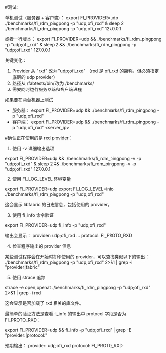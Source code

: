 #测试:

  单机测试（服务器 + 客户端）：
  export FI_PROVIDER=udp
  ./benchmarks/fi_rdm_pingpong -p "udp;ofi_rxd" &
  sleep 2
  ./benchmarks/fi_rdm_pingpong -p "udp;ofi_rxd" 127.0.0.1

  或者一行版本：
  export FI_PROVIDER=udp && ./benchmarks/fi_rdm_pingpong -p "udp;ofi_rxd" & sleep 2 &&
  ./benchmarks/fi_rdm_pingpong -p "udp;ofi_rxd" 127.0.0.1

  关键变化：
  1. Provider 从 "rxd" 改为 "udp;ofi_rxd" （rxd 是 ofi_rxd 的简称，但必须指定底层的 udp provider）
  2. 路径从 /fabtests/bin/ 改为 /benchmarks/
  3. 需要同时运行服务器端和客户端进程

  如果要在两台机器上测试：
  - 服务器： export FI_PROVIDER=udp && ./benchmarks/fi_rdm_pingpong -p "udp;ofi_rxd"
  - 客户端： export FI_PROVIDER=udp && ./benchmarks/fi_rdm_pingpong -p "udp;ofi_rxd" <server_ip>


#确认正在使用的是 rxd provider：

  1. 使用 -v 详细输出选项

  export FI_PROVIDER=udp && ./benchmarks/fi_rdm_pingpong -v -p "udp;ofi_rxd" & sleep 2 &&
  ./benchmarks/fi_rdm_pingpong -v -p "udp;ofi_rxd" 127.0.0.1

  2. 使用 FI_LOG_LEVEL 环境变量

  export FI_PROVIDER=udp
  export FI_LOG_LEVEL=info
  ./benchmarks/fi_rdm_pingpong -p "udp;ofi_rxd"

  这会显示 libfabric 的日志信息，包括使用的 provider。

  3. 使用 fi_info 命令验证

  export FI_PROVIDER=udp
  fi_info -p "udp;ofi_rxd"

  输出会显示：
  provider: udp;ofi_rxd
  ...
  protocol: FI_PROTO_RXD

  4. 检查程序输出的 provider 信息

  某些测试程序会在开始时打印使用的 provider，可以查找类似以下的输出：
  ./benchmarks/fi_rdm_pingpong -p "udp;ofi_rxd" 2>&1 | grep -i "provider\|fabric"

  5. 使用 strace 追踪

  strace -e open,openat ./benchmarks/fi_rdm_pingpong -p "udp;ofi_rxd" 2>&1 | grep -i rxd

  这会显示是否加载了 rxd 相关的库文件。

  最简单的验证方法是查看 fi_info 的输出中 protocol 字段是否为 FI_PROTO_RXD：

  export FI_PROVIDER=udp && fi_info -p "udp;ofi_rxd" | grep -E "provider:|protocol:"

  预期输出：
  provider: udp;ofi_rxd
  protocol: FI_PROTO_RXD
